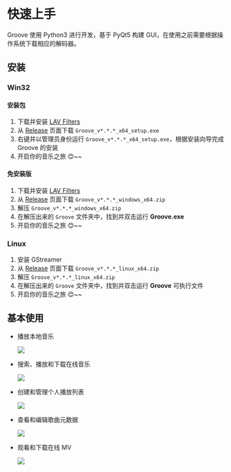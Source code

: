 # 快速上手
Groove 使用 Python3 进行开发，基于 PyQt5 构建 GUI，在使用之前需要根据操作系统下载相应的解码器。

## 安装
### Win32
#### 安装包
1. 下载并安装 [LAV Filters](https://github.com/Nevcairiel/LAVFilters/releases/download/0.74/LAVFilters-0.74-Installer.exe)
2. 从 [Release](https://github.com/zhiyiYo/Groove/releases) 页面下载 `Groove_v*.*.*_x64_setup.exe`
3. 右键并以管理员身份运行 `Groove_v*.*.*_x64_setup.exe`，根据安装向导完成 Groove 的安装
4. 开启你的音乐之旅 😊~~

#### 免安装版
1. 下载并安装 [LAV Filters](https://github.com/Nevcairiel/LAVFilters/releases/download/0.74/LAVFilters-0.74-Installer.exe)
2. 从 [Release](https://github.com/zhiyiYo/Groove/releases) 页面下载 `Groove_v*.*.*_windows_x64.zip`
3. 解压 `Groove_v*.*.*_windows_x64.zip`
4. 在解压出来的 `Groove` 文件夹中，找到并双击运行 **Groove.exe**
5. 开启你的音乐之旅 😊~~

### Linux
1. 安装 GStreamer
2. 从 [Release](https://github.com/zhiyiYo/Groove/releases) 页面下载 `Groove_v*.*.*_linux_x64.zip`
3. 解压 `Groove_v*.*.*_linux_x64.zip`
4. 在解压出来的 `Groove` 文件夹中，找到并双击运行 **Groove** 可执行文件
5. 开启你的音乐之旅 😊~~


## 基本使用
* 播放本地音乐

  ![](../../_static/images/本地音乐.gif)

* 搜索、播放和下载在线音乐

  ![](../../_static/images/在线音乐.gif)

* 创建和管理个人播放列表

  ![](../../_static/images/播放列表.gif)

* 查看和编辑歌曲元数据

  ![](../../_static/images/歌曲信息.gif)

* 观看和下载在线 MV

  ![](../../_static/images/播放和下载MV.jpg)